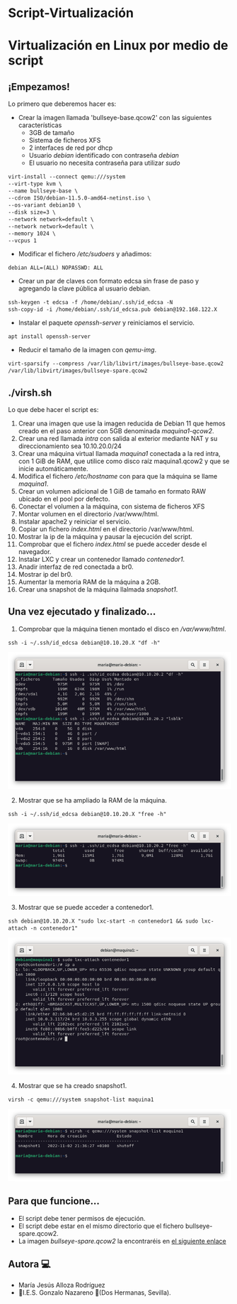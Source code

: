 # Script-Virtualización

# Virtualización en Linux por medio de script

## ¡Empezamos!
Lo primero que deberemos hacer es:
- Crear la imagen llamada 'bullseye-base.qcow2' con las siguientes características
    - 3GB de tamaño
    - Sistema de ficheros XFS
    - 2 interfaces de red por dhcp
    - Usuario *debian* identificado con contraseña *debian*
    - El usuario no necesita contraseña para utilizar *sudo*

~~~
virt-install --connect qemu:///system
--virt-type kvm \
--name bullseye-base \
--cdrom ISO/debian-11.5.0-amd64-netinst.iso \
--os-variant debian10 \
--disk size=3 \
--network network=default \
--network network=default \
--memory 1024 \
--vcpus 1
~~~

- Modificar el fichero */etc/sudoers* y añadimos:
~~~
debian ALL=(ALL) NOPASSWD: ALL
~~~

- Crear un par de claves con formato edcsa sin frase de paso y agregando la clave pública al usuario debian.
~~~
ssh-keygen -t edcsa -f /home/debian/.ssh/id_edcsa -N
ssh-copy-id -i /home/debian/.ssh/id_edcsa.pub debian@192.168.122.X
~~~

- Instalar el paquete *openssh-server* y reiniciamos el servicio.
~~~
apt install openssh-server
~~~

- Reducir el tamaño de la imagen con *qemu-img*.
~~~
virt-sparsify --compress /var/lib/libvirt/images/bullseye-base.qcow2 /var/lib/libvirt/images/bullseye-spare.qcow2
~~~

## ./virsh.sh
Lo que debe hacer el script es:
1. Crear una imagen que use la imagen reducida de Debian 11 que hemos creado en el paso anterior con 5GB denominada *maquina1-qcow2*.
2. Crear una red llamada *intra* con salida al exterior mediante NAT y su direccionamiento sea 10.10.20.0/24
3. Crear una máquina virtual llamada *maquina1* conectada a la red intra, con 1 GiB de RAM, que utilice como disco raíz maquina1.qcow2 y que se inicie automáticamente. 
4. Modifica el fichero */etc/hostname* con para que la máquina se llame *maquina1*.
5. Crear un volumen adicional de 1 GiB de tamaño en formato RAW ubicado en el pool por defecto.
6. Conectar el volumen a la máquina, con sistema de ficheros XFS 
7. Montar volumen en el directorio /var/www/html.
8. Instalar apache2 y reiniciar el servicio.
9. Copiar un fichero *index.html* en el directorio /var/www/html.
10. Mostrar la ip de la máquina y pausar la ejecución del script. 
11. Comprobar que el fichero *index.html* se puede acceder desde el navegador.
12. Instalar LXC y crear un contenedor llamado *contenedor1*.
13. Anadir interfaz de red conectada a br0.
14. Mostrar ip del br0.
15. Aumentar la memoria RAM de la máquina a 2GB.
16. Crear una snapshot de la máquina llalmada *snapshot1*.

## Una vez ejecutado y finalizado...
1. Comprobar que la máquina tienen montado el disco en */var/www/html*.
~~~
ssh -i ~/.ssh/id_edcsa debian@10.10.20.X "df -h"
~~~
![Disco montado](/img/1.png)

2. Mostrar que se ha ampliado la RAM de la máquina.
~~~
ssh -i ~/.ssh/id_edcsa debian@10.10.20.X "free -h"
~~~
![RAM](/img/2.png)

3. Mostrar que se puede acceder a contenedor1.
~~~
ssh debian@10.10.20.X "sudo lxc-start -n contenedor1 && sudo lxc-attach -n contenedor1"
~~~
![LXC](/img/3.png)

4. Mostrar que se ha creado snapshot1.
~~~
virsh -c qemu:///system snapshot-list maquina1
~~~
![Snapshot](/img/4.png)

## Para que funcione...
- El script debe tener permisos de ejecución.
- El script debe estar en el mismo directorio que el fichero bullseye-spare.qcow2.
- La imagen *bullseye-spare.qcow2* la encontraréis en [el siguiente enlace](https://drive.google.com/file/d/1kPcWXOG-J24P2e3bmwJDJVWjezRXp6Cn/view?usp=share_link)

## Autora :computer:
* María Jesús Alloza Rodríguez
* :school:I.E.S. Gonzalo Nazareno :round_pushpin:(Dos Hermanas, Sevilla).
